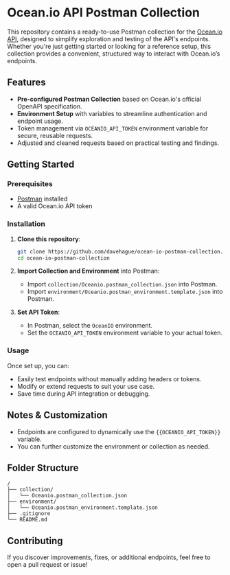 # Ocean.io API Postman Collection

This repository contains a ready-to-use Postman collection for the [Ocean.io API](https://docs.ocean.io/), designed to simplify exploration and testing of the API's endpoints. Whether you're just getting started or looking for a reference setup, this collection provides a convenient, structured way to interact with Ocean.io’s endpoints.

## Features

- **Pre-configured Postman Collection** based on Ocean.io's official OpenAPI specification.
- **Environment Setup** with variables to streamline authentication and endpoint usage.
- Token management via `OCEANIO_API_TOKEN` environment variable for secure, reusable requests.
- Adjusted and cleaned requests based on practical testing and findings.

## Getting Started

### Prerequisites

- [Postman](https://www.postman.com/downloads/) installed
- A valid Ocean.io API token

### Installation

1. **Clone this repository**:

   ```bash
   git clone https://github.com/davehague/ocean-io-postman-collection.git
   cd ocean-io-postman-collection
   ```

2. **Import Collection and Environment** into Postman:

   - Import `collection/Oceanio.postman_collection.json` into Postman.
   - Import `environment/Oceanio.postman_environment.template.json` into Postman.

3. **Set API Token**:
   - In Postman, select the `OceanIO` environment.
   - Set the `OCEANIO_API_TOKEN` environment variable to your actual token.

### Usage

Once set up, you can:

- Easily test endpoints without manually adding headers or tokens.
- Modify or extend requests to suit your use case.
- Save time during API integration or debugging.

## Notes & Customization

- Endpoints are configured to dynamically use the `{{OCEANIO_API_TOKEN}}` variable.
- You can further customize the environment or collection as needed.

## Folder Structure

```
/
├── collection/
│   └── Oceanio.postman_collection.json
├── environment/
│   └── Oceanio.postman_environment.template.json
├── .gitignore
└── README.md
```

## Contributing

If you discover improvements, fixes, or additional endpoints, feel free to open a pull request or issue!
